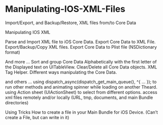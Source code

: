 Manipulating-IOS-XML-Files
==========================

Import/Export, and  Backup/Restore, XML files from/to Core Data


Manipulating IOS XML

Parse and Import XML file to iOS Core Data.
Export Core Data to XML File.
Export/Backup/Copy XML files.
Export Core Data to Plist file (NSDictionary format)

And more …
Sort and group Core Data Alphabetically with the first letter of the Displayed text on UITableView.
Clear/Delete all Core Data objects.
XML Tag Helper.
Different ways manipulating the Core Data.

and others …
using dispatch_async(dispatch_get_main_queue(), ^{  …  }); to run other methods and animating spinner while loading on another Theard.
using Action sheet (UIActionSheet) to select from different options.
access xml files remotely and/or locally (URL, tmp, documents, and main Bundle directories)

Using Tricks
How to create a file in your  Main Bundle for iOS Device. (Can’t create a File, but can write in it)
